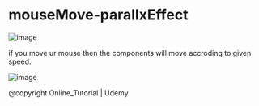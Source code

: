 # mouseMove-parallxEffect

![image](https://user-images.githubusercontent.com/53119070/173284814-04ea7ede-15c8-4ee9-bfc1-e05618ce25a7.png)

if you move ur mouse then the components will move accroding to given speed.

![image](https://user-images.githubusercontent.com/53119070/173284878-e19ca0b8-d87d-4c6d-afd0-aa8079d4742b.png)

@copyright Online_Tutorial | Udemy
